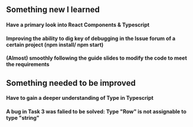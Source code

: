 ## Something new I learned
#### Have a primary look into React Components & Typescript
#### Improving the ability to dig key of debugging in the Issue forum of a certain project (npm install/ npm start)
#### (Almost) smoothly following the guide slides to modify the code to meet the requirements

## Something needed to be improved
#### Have to gain a deeper understanding of Type in Typescript
#### A bug in Task 3 was falied to be solved: Type "Row" is not assignable to type "string"
